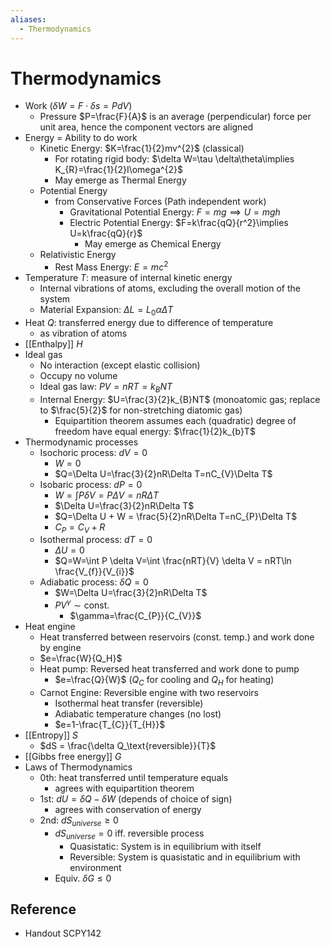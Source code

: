 ```yaml
---
aliases:
  - Thermodynamics
---
```


# Thermodynamics

- Work ($\delta W=F\cdot \delta s=PdV$)
	- Pressure $P=\frac{F}{A}$ is an average (perpendicular) force per unit area, hence the component vectors are aligned
- Energy = Ability to do work
	- Kinetic Energy: $K=\frac{1}{2}mv^{2}$ (classical)
		- For rotating rigid body: $\delta W=\tau \delta\theta\implies K_{R}=\frac{1}{2}I\omega^{2}$
		- May emerge as Thermal Energy
	- Potential Energy
		- from Conservative Forces (Path independent work)
			- Gravitational Potential Energy: $F=mg\implies U=mgh$
			- Electric Potential Energy: $F=k\frac{qQ}{r^2}\implies U=k\frac{qQ}{r}$
				- May emerge as Chemical Energy
	- Relativistic Energy
		- Rest Mass Energy: $E=mc^{2}$
- Temperature $T$: measure of internal kinetic energy
	- Internal vibrations of atoms, excluding the overall motion of the system
	- Material Expansion: $\Delta L = L_{0}\alpha\Delta T$
- Heat $Q$: transferred energy due to difference of temperature
	- as vibration of atoms
- [[Enthalpy]] $H$
- Ideal gas
	- No interaction (except elastic collision)
	- Occupy no volume
	- Ideal gas law: $PV=nRT=k_{B}NT$
	- Internal Energy: $U=\frac{3}{2}k_{B}NT$ (monoatomic gas; replace to $\frac{5}{2}$ for non-stretching diatomic gas)
		- Equipartition theorem assumes each (quadratic) degree of freedom have equal energy: $\frac{1}{2}k_{b}T$
- Thermodynamic processes
	- Isochoric process: $dV=0$
		- $W=0$
		- $Q=\Delta U=\frac{3}{2}nR\Delta T=nC_{V}\Delta T$
	- Isobaric process: $dP=0$
		- $W=\int P \delta V = P\Delta V=nR\Delta T$
		- $\Delta U=\frac{3}{2}nR\Delta T$
		- $Q=\Delta U + W = \frac{5}{2}nR\Delta T=nC_{P}\Delta T$
		- $C_{P}=C_{V}+R$
	- Isothermal process: $dT = 0$
		- $\Delta U=0$
		- $Q=W=\int P \delta V=\int \frac{nRT}{V} \delta V = nRT\ln \frac{V_{f}}{V_{i}}$
	- Adiabatic process: $\delta Q=0$
		- $W=\Delta U=\frac{3}{2}nR\Delta T$
		- $PV^{\gamma}\sim\text{const.}$
			- $\gamma=\frac{C_{P}}{C_{V}}$
- Heat engine
	- Heat transferred between reservoirs (const. temp.) and work done by engine
	- $e=\frac{W}{Q_H}$
	- Heat pump: Reversed heat transferred and work done to pump
		- $e=\frac{Q}{W}$ ($Q_{C}$ for cooling and $Q_{H}$ for heating)
	- Carnot Engine: Reversible engine with two reservoirs
		- Isothermal heat transfer (reversible)
		- Adiabatic temperature changes (no lost)
		- $e=1-\frac{T_{C}}{T_{H}}$
- [[Entropy]] $S$
	- $dS = \frac{\delta Q_\text{reversible}}{T}$
- [[Gibbs free energy]] $G$
- Laws of Thermodynamics
	- 0th: heat transferred until temperature equals
		- agrees with equipartition theorem
	- 1st: $dU=\delta Q-\delta W$ (depends of choice of sign)
		- agrees with conservation of energy
	- 2nd: $dS_{universe}\ge 0$
		- $dS_{universe} = 0$ iff. reversible process
			- Quasistatic: System is in equilibrium with itself
			- Reversible: System is quasistatic and in equilibrium with environment
		- Equiv. $\delta G\le 0$

## Reference

- Handout SCPY142
